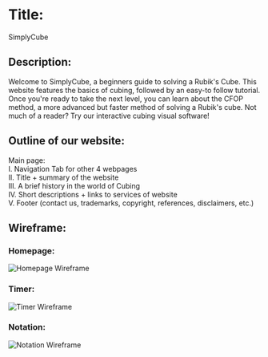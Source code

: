 # Title:
SimplyCube


## Description:
Welcome to SimplyCube, a beginners guide to solving a Rubik's Cube. This website features the basics of cubing, followed by an easy-to follow tutorial. Once you're ready to take the next level, you can learn about the CFOP method, a more advanced but faster method of solving a Rubik's cube. Not much of a reader? Try our interactive cubing visual software!  

## Outline of our website:  

Main page:   
I. Navigation Tab for other 4 webpages  
II. Title + summary of the website  
III. A brief history in the world of Cubing   
IV. Short descriptions + links to services of website   
V. Footer (contact us, trademarks, copyright, references, disclaimers, etc.)  

## Wireframe:

### Homepage:
![Homepage Wireframe](https://user-images.githubusercontent.com/112668440/190531687-b13787b6-6ae7-4206-9ab9-8bc3d4572a36.png)

### Timer:
![Timer Wireframe](https://user-images.githubusercontent.com/112668532/190639820-e5bce732-c56f-44b9-9b46-5b64800ed879.png)

### Notation:
![Notation Wireframe](https://user-images.githubusercontent.com/112668532/190628681-10efec11-77fc-4d00-8507-da2252520357.png)
